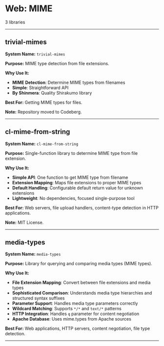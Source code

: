 # Web: MIME

3 libraries

---

## trivial-mimes

**System Name:** `trivial-mimes`

**Purpose:** MIME type detection from file extensions.

**Why Use It:**
- **MIME Detection**: Determine MIME types from filenames
- **Simple**: Straightforward API
- **By Shinmera**: Quality Shirakumo library

**Best For:** Getting MIME types for files.

**Note:** Repository moved to Codeberg.

---


## cl-mime-from-string

**System Name:** `cl-mime-from-string`

**Purpose:** Single-function library to determine MIME type from file extension.

**Why Use It:**
- **Simple API**: One function to get MIME type from filename
- **Extension Mapping**: Maps file extensions to proper MIME types
- **Default Handling**: Configurable default return value for unknown extensions
- **Lightweight**: No dependencies, focused single-purpose tool

**Best For:** Web servers, file upload handlers, content-type detection in HTTP applications.

**Note:** MIT License.

---


## media-types

**System Name:** `media-types`

**Purpose:** Library for querying and comparing media types (MIME types).

**Why Use It:**
- **File Extension Mapping**: Convert between file extensions and media types
- **Sophisticated Comparison**: Understands media type hierarchies and structured syntax suffixes
- **Parameter Support**: Handles media type parameters correctly
- **Wildcard Matching**: Supports `*/*` and `text/*` patterns
- **HTTP Integration**: Handles `q` parameter for content negotiation
- **Apache Database**: Uses mime.types from Apache sources

**Best For:** Web applications, HTTP servers, content negotiation, file type detection.

---


